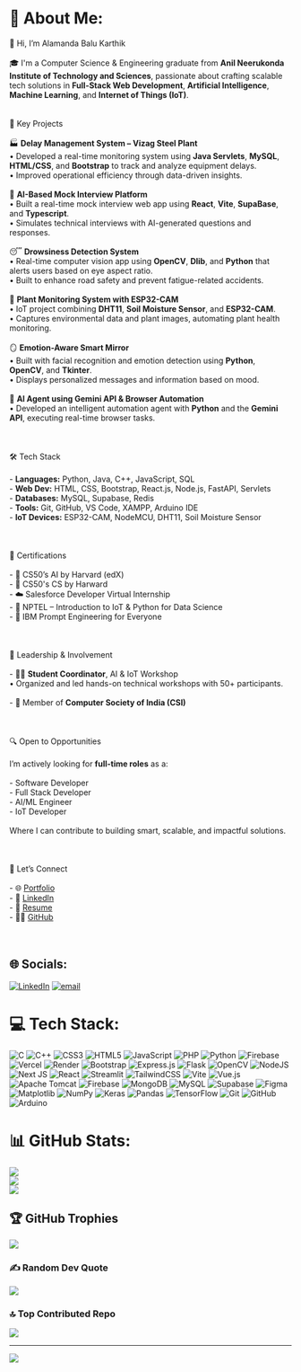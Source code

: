 # 💫 About Me:
👋 Hi, I’m Alamanda Balu Karthik<br><br>🎓 I'm a Computer Science & Engineering graduate from **Anil Neerukonda Institute of Technology and Sciences**, passionate about crafting scalable tech solutions in **Full-Stack Web Development**, **Artificial Intelligence**, **Machine Learning**, and **Internet of Things (IoT)**.<br><br><br>🚀 Key Projects<br><br> 🏭 **Delay Management System – Vizag Steel Plant**<br>   • Developed a real-time monitoring system using **Java Servlets**, **MySQL**, **HTML/CSS**, and **Bootstrap** to track and analyze equipment delays.<br> • Improved operational efficiency through data-driven insights.<br><br> 🧠 **AI-Based Mock Interview Platform**<br>  • Built a real-time mock interview web app using **React**, **Vite**, **SupaBase**, and **Typescript**.<br> •  Simulates technical interviews with AI-generated questions and responses.<br><br> 😴 **Drowsiness Detection System**<br>  • Real-time computer vision app using **OpenCV**, **Dlib**, and **Python** that alerts users based on eye aspect ratio.<br> • Built to enhance road safety and prevent fatigue-related accidents.<br><br> 🌿 **Plant Monitoring System with ESP32-CAM**<br>  • IoT project combining **DHT11**, **Soil Moisture Sensor**, and **ESP32-CAM**.<br>  • Captures environmental data and plant images, automating plant health monitoring.<br><br> 🪞 **Emotion-Aware Smart Mirror**<br>  • Built with facial recognition and emotion detection using **Python**, **OpenCV**, and **Tkinter**.<br>  • Displays personalized messages and information based on mood.<br><br> 📸 **AI Agent using Gemini API & Browser Automation**<br>  • Developed an intelligent automation agent with **Python** and the **Gemini API**, executing real-time browser tasks.<br><br> <br><br> 🛠️ Tech Stack<br><br>- **Languages:** Python, Java, C++, JavaScript, SQL  <br>- **Web Dev:** HTML, CSS, Bootstrap, React.js, Node.js, FastAPI, Servlets  <br>- **Databases:** MySQL, Supabase, Redis  <br>- **Tools:** Git, GitHub, VS Code, XAMPP, Arduino IDE  <br>- **IoT Devices:** ESP32-CAM, NodeMCU, DHT11, Soil Moisture Sensor<br><br> <br><br> 📜 Certifications<br><br>- 🧠 CS50’s AI by Harvard (edX)<br> -  🧠 CS50's CS by Harward <br>- ☁️ Salesforce Developer Virtual Internship<br>- 🔌 NPTEL – Introduction to IoT & Python for Data Science<br>- 🤖 IBM Prompt Engineering for Everyone<br><br> <br><br> 👥 Leadership & Involvement<br><br>- 🧑‍🏫 **Student Coordinator**, AI & IoT Workshop  <br>  • Organized and led hands-on technical workshops with 50+ participants.<br><br>- 🏅 Member of **Computer Society of India (CSI)**<br><br><br><br> 🔍 Open to Opportunities<br><br>I’m actively looking for **full-time roles** as a:<br><br>- Software Developer  <br>- Full Stack Developer  <br>- AI/ML Engineer  <br>- IoT Developer  <br><br>Where I can contribute to building smart, scalable, and impactful solutions.<br><br><br><br> 🔗 Let’s Connect<br><br>- 🌐 [Portfolio](https://portfolio-self-six-39.vercel.app/)<br>- 💼 [LinkedIn](https://www.linkedin.com/in/balu-karthik)<br>- 📁 [Resume](mailto:alamandakarthik1211@gmail.com?subject=Resume%20Request)<br>- 🧑‍💻 [GitHub](https://github.com/Karthi-1211)<br><br><br>


## 🌐 Socials:
[![LinkedIn](https://img.shields.io/badge/LinkedIn-%230077B5.svg?logo=linkedin&logoColor=white)](https://linkedin.com/in/www.linkedin.com/in/balu-karthik) [![email](https://img.shields.io/badge/Email-D14836?logo=gmail&logoColor=white)](mailto:balukarthik1308@gmail.com) 

# 💻 Tech Stack:
![C](https://img.shields.io/badge/c-%2300599C.svg?style=for-the-badge&logo=c&logoColor=white) ![C++](https://img.shields.io/badge/c++-%2300599C.svg?style=for-the-badge&logo=c%2B%2B&logoColor=white) ![CSS3](https://img.shields.io/badge/css3-%231572B6.svg?style=for-the-badge&logo=css3&logoColor=white) ![HTML5](https://img.shields.io/badge/html5-%23E34F26.svg?style=for-the-badge&logo=html5&logoColor=white) ![JavaScript](https://img.shields.io/badge/javascript-%23323330.svg?style=for-the-badge&logo=javascript&logoColor=%23F7DF1E) ![PHP](https://img.shields.io/badge/php-%23777BB4.svg?style=for-the-badge&logo=php&logoColor=white) ![Python](https://img.shields.io/badge/python-3670A0?style=for-the-badge&logo=python&logoColor=ffdd54) ![Firebase](https://img.shields.io/badge/firebase-%23039BE5.svg?style=for-the-badge&logo=firebase) ![Vercel](https://img.shields.io/badge/vercel-%23000000.svg?style=for-the-badge&logo=vercel&logoColor=white) ![Render](https://img.shields.io/badge/Render-%46E3B7.svg?style=for-the-badge&logo=render&logoColor=white) ![Bootstrap](https://img.shields.io/badge/bootstrap-%238511FA.svg?style=for-the-badge&logo=bootstrap&logoColor=white) ![Express.js](https://img.shields.io/badge/express.js-%23404d59.svg?style=for-the-badge&logo=express&logoColor=%2361DAFB) ![Flask](https://img.shields.io/badge/flask-%23000.svg?style=for-the-badge&logo=flask&logoColor=white) ![OpenCV](https://img.shields.io/badge/opencv-%23white.svg?style=for-the-badge&logo=opencv&logoColor=white) ![NodeJS](https://img.shields.io/badge/node.js-6DA55F?style=for-the-badge&logo=node.js&logoColor=white) ![Next JS](https://img.shields.io/badge/Next-black?style=for-the-badge&logo=next.js&logoColor=white) ![React](https://img.shields.io/badge/react-%2320232a.svg?style=for-the-badge&logo=react&logoColor=%2361DAFB) ![Streamlit](https://img.shields.io/badge/Streamlit-%23FE4B4B.svg?style=for-the-badge&logo=streamlit&logoColor=white) ![TailwindCSS](https://img.shields.io/badge/tailwindcss-%2338B2AC.svg?style=for-the-badge&logo=tailwind-css&logoColor=white) ![Vite](https://img.shields.io/badge/vite-%23646CFF.svg?style=for-the-badge&logo=vite&logoColor=white) ![Vue.js](https://img.shields.io/badge/vue.js-%2335495e.svg?style=for-the-badge&logo=vuedotjs&logoColor=%234FC08D) ![Apache Tomcat](https://img.shields.io/badge/apache%20tomcat-%23F8DC75.svg?style=for-the-badge&logo=apache-tomcat&logoColor=black) ![Firebase](https://img.shields.io/badge/firebase-a08021?style=for-the-badge&logo=firebase&logoColor=ffcd34) ![MongoDB](https://img.shields.io/badge/MongoDB-%234ea94b.svg?style=for-the-badge&logo=mongodb&logoColor=white) ![MySQL](https://img.shields.io/badge/mysql-4479A1.svg?style=for-the-badge&logo=mysql&logoColor=white) ![Supabase](https://img.shields.io/badge/Supabase-3ECF8E?style=for-the-badge&logo=supabase&logoColor=white) ![Figma](https://img.shields.io/badge/figma-%23F24E1E.svg?style=for-the-badge&logo=figma&logoColor=white) ![Matplotlib](https://img.shields.io/badge/Matplotlib-%23ffffff.svg?style=for-the-badge&logo=Matplotlib&logoColor=black) ![NumPy](https://img.shields.io/badge/numpy-%23013243.svg?style=for-the-badge&logo=numpy&logoColor=white) ![Keras](https://img.shields.io/badge/Keras-%23D00000.svg?style=for-the-badge&logo=Keras&logoColor=white) ![Pandas](https://img.shields.io/badge/pandas-%23150458.svg?style=for-the-badge&logo=pandas&logoColor=white) ![TensorFlow](https://img.shields.io/badge/TensorFlow-%23FF6F00.svg?style=for-the-badge&logo=TensorFlow&logoColor=white) ![Git](https://img.shields.io/badge/git-%23F05033.svg?style=for-the-badge&logo=git&logoColor=white) ![GitHub](https://img.shields.io/badge/github-%23121011.svg?style=for-the-badge&logo=github&logoColor=white) ![Arduino](https://img.shields.io/badge/-Arduino-00979D?style=for-the-badge&logo=Arduino&logoColor=white)
# 📊 GitHub Stats:
![](https://github-readme-stats.vercel.app/api?username=Karthi-1211&theme=dark&hide_border=false&include_all_commits=true&count_private=true)<br/>
![](https://nirzak-streak-stats.vercel.app/?user=Karthi-1211&theme=dark&hide_border=false)<br/>
![](https://github-readme-stats.vercel.app/api/top-langs/?username=Karthi-1211&theme=dark&hide_border=false&include_all_commits=true&count_private=true&layout=compact)

## 🏆 GitHub Trophies
![](https://github-profile-trophy.vercel.app/?username=Karthi-1211&theme=radical&no-frame=false&no-bg=false&margin-w=4)

### ✍️ Random Dev Quote
![](https://quotes-github-readme.vercel.app/api?type=horizontal&theme=radical)

### 🔝 Top Contributed Repo
![](https://github-contributor-stats.vercel.app/api?username=Karthi-1211&limit=5&theme=dark&combine_all_yearly_contributions=true)

---
[![](https://visitcount.itsvg.in/api?id=Karthi-1211&icon=0&color=0)](https://visitcount.itsvg.in)

